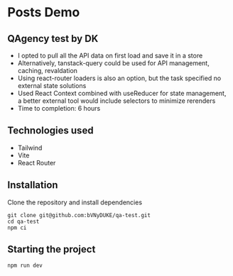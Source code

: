 # Posts Demo

## QAgency test by DK

- I opted to pull all the API data on first load and save it in a store
- Alternatively, tanstack-query could be used for API management, caching, revaldation
- Using react-router loaders is also an option, but the task specified no external state solutions
- Used React Context combined with useReducer for state management, a better external tool would include selectors to minimize rerenders
- Time to completion: 6 hours

## Technologies used

- Tailwind
- Vite
- React Router

## Installation

Clone the repository and install dependencies

```
git clone git@github.com:bVNyDUKE/qa-test.git
cd qa-test
npm ci
```

## Starting the project

```
npm run dev
```
